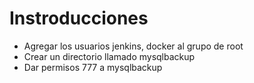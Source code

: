 # Instroducciones

* Agregar los usuarios jenkins, docker al grupo de root
*  Crear un directorio llamado mysqlbackup
*  Dar permisos 777 a mysqlbackup
